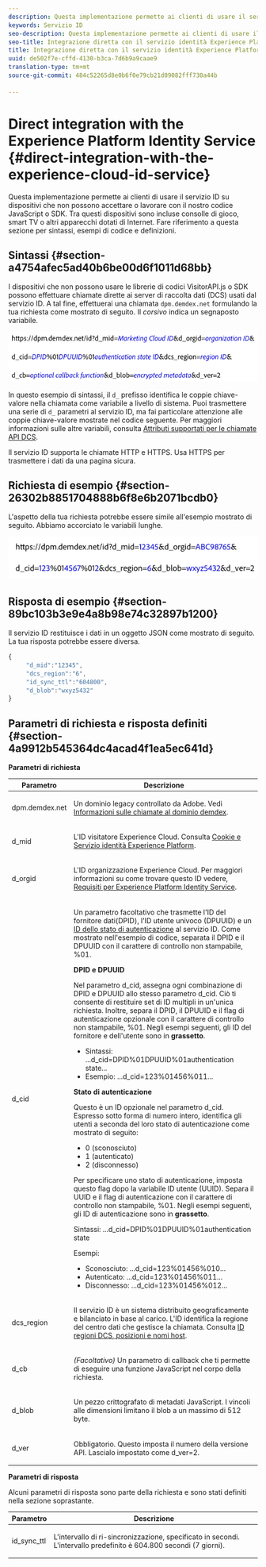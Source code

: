 ```yaml
---
description: Questa implementazione permette ai clienti di usare il servizio ID su dispositivi che non possono accettare o lavorare con il nostro codice JavaScript o SDK. Tra questi dispositivi sono incluse consolle di gioco, smart TV o altri apparecchi dotati di Internet. Fare riferimento a questa sezione per sintassi, esempi di codice e definizioni.
keywords: Servizio ID
seo-description: Questa implementazione permette ai clienti di usare il servizio ID su dispositivi che non possono accettare o lavorare con il nostro codice JavaScript o SDK. Tra questi dispositivi sono incluse consolle di gioco, smart TV o altri apparecchi dotati di Internet. Fare riferimento a questa sezione per sintassi, esempi di codice e definizioni.
seo-title: Integrazione diretta con il servizio identità Experience Platform
title: Integrazione diretta con il servizio identità Experience Platform
uuid: de502f7e-cffd-4130-b3ca-7d6b9a9caae9
translation-type: tm+mt
source-git-commit: 484c52265d8e0b6f0e79cb21d09082fff730a44b

---
```



# Direct integration with the Experience Platform Identity Service {#direct-integration-with-the-experience-cloud-id-service}

Questa implementazione permette ai clienti di usare il servizio ID su dispositivi che non possono accettare o lavorare con il nostro codice JavaScript o SDK. Tra questi dispositivi sono incluse consolle di gioco, smart TV o altri apparecchi dotati di Internet. Fare riferimento a questa sezione per sintassi, esempi di codice e definizioni.

## Sintassi {#section-a4754afec5ad40b6be00d6f1011d68bb}

I dispositivi che non possono usare le librerie di codici VisitorAPI.js o SDK possono effettuare chiamate dirette ai server di raccolta dati (DCS) usati dal servizio ID. A tal fine, effettuerai una chiamata `dpm.demdex.net` formulando la tua richiesta come mostrato di seguito. Il *corsivo* indica un segnaposto variabile.

![](assets/directSyntax.png)

In questo esempio di sintassi, il `d_` prefisso identifica le coppie chiave-valore nella chiamata come variabile a livello di sistema. Puoi trasmettere una serie di `d_` parametri al servizio ID, ma fai particolare attenzione alle coppie chiave-valore mostrate nel codice seguente. Per maggiori informazioni sulle altre variabili, consulta [Attributi supportati per le chiamate API DCS](https://marketing.adobe.com/resources/help/en_US/aam/dcs-keys.html).

Il servizio ID supporta le chiamate HTTP e HTTPS. Usa HTTPS per trasmettere i dati da una pagina sicura.

## Richiesta di esempio {#section-26302b8851704888b6f8e6b2071bcdb0}

L&#39;aspetto della tua richiesta potrebbe essere simile all&#39;esempio mostrato di seguito. Abbiamo accorciato le variabili lunghe.

![](assets/directExample.png)

## Risposta di esempio {#section-89bc103b3e9e4a8b98e74c32897b1200}

Il servizio ID restituisce i dati in un oggetto JSON come mostrato di seguito. La tua risposta potrebbe essere diversa.

```js
{
     "d_mid":"12345",
     "dcs_region":"6",
     "id_sync_ttl":"604800",
     "d_blob":"wxyz5432"
}
```

## Parametri di richiesta e risposta definiti {#section-4a9912b545364dc4acad4f1ea5ec641d}

**Parametri di richiesta**

<table id="table_C8FFA89AB74E4E31A6926CDE5CD54217"> 
 <thead> 
  <tr> 
   <th colname="col1" class="entry"> Parametro </th> 
   <th colname="col2" class="entry"> Descrizione </th> 
  </tr> 
 </thead>
 <tbody> 
  <tr> 
   <td colname="col1"> <p> <span class="codeph"> dpm.demdex.net</span> </p> </td> 
   <td colname="col2"> <p>Un dominio legacy controllato da <span class="keyword">Adobe</span>. Vedi <a href="https://marketing.adobe.com/resources/help/en_US/aam/demdex-calls.html" format="https" scope="external">Informazioni sulle chiamate al dominio demdex</a>. </p> </td> 
  </tr> 
  <tr> 
   <td colname="col1"> <p> <span class="codeph"> d_mid</span> </p> </td> 
   <td colname="col2"> <p>L'ID visitatore Experience Cloud. Consulta <a href="../introduction/cookies.md" format="dita" scope="local"> Cookie e Servizio identità Experience Platform</a>. </p> </td> 
  </tr> 
  <tr> 
   <td colname="col1"> <p> <span class="codeph"> d_orgid</span> </p> </td> 
   <td colname="col2"> <p>L'ID organizzazione Experience Cloud. Per maggiori informazioni su come trovare questo ID vedere, <a href="../reference/requirements.md" format="dita" scope="local"> Requisiti per Experience Platform Identity Service</a>. </p> </td> 
  </tr> 
  <tr> 
   <td colname="col1"> <p> <span class="codeph"> d_cid</span> </p> </td> 
   <td colname="col2"> <p>Un parametro facoltativo che trasmette l'ID del fornitore dati(DPID), l'ID utente univoco (DPUUID) e un <a href="../reference/authenticated-state.md" format="dita" scope="local">ID dello stato di autenticazione</a> al servizio ID. Come mostrato nell'esempio di codice, separata il DPID e il DPUUID con il carattere di controllo non stampabile, <span class="codeph">%01</span>. </p> <p> <b>DPID e DPUUID</b> </p> <p>Nel parametro <span class="codeph">d_cid</span>, assegna ogni combinazione di DPID e DPUUID allo stesso parametro <span class="codeph">d_cid</span>. Ciò ti consente di restituire set di ID multipli in un'unica richiesta. Inoltre, separa il DPID, il DPUUID e il flag di autenticazione opzionale con il carattere di controllo non stampabile, <span class="codeph">%01</span>. Negli esempi seguenti, gli ID del fornitore e dell'utente sono in <b>grassetto</b>. </p> 
    <ul id="ul_2E19D837296B40E9ACD096495CF711C5"> 
     <li id="li_5B94B057654440B99B989BA60E4ED053">Sintassi: <span class="codeph">...d_cid=DPID%01DPUUID%01authentication state...</span> </li> 
     <li id="li_B07833EF51D54F088574B7B7F9FB841A">Esempio: <span class="codeph">...d_cid=123%01456%011...</span> </li> 
    </ul> <p> <b>Stato di autenticazione</b> </p> <p>Questo è un ID opzionale nel parametro <span class="codeph">d_cid</span>. Espresso sotto forma di numero intero, identifica gli utenti a seconda del loro stato di autenticazione come mostrato di seguito: </p> 
    <ul id="ul_E2B36922B11C4AA2A9016B6E2DC9EDAA"> 
     <li id="li_31C018E3F9514B938C73EF40C436715F"> <span class="codeph"> 0</span> (sconosciuto) </li> 
     <li id="li_1F125C3879324C2F8EF4613C0ECB5F02"> <span class="codeph"> 1</span> (autenticato) </li> 
     <li id="li_EF6792D0115D407485079D5D7480D965"> <span class="codeph"> 2</span> (disconnesso) </li> 
    </ul> <p>Per specificare uno stato di autenticazione, imposta questo flag dopo la variabile ID utente (UUID). Separa il UUID e il flag di autenticazione con il carattere di controllo non stampabile, <span class="codeph">%01</span>. Negli esempi seguenti, gli ID di autenticazione sono in <b>grassetto</b>. </p> <p>Sintassi: <span class="codeph">...d_cid=DPID%01DPUUID%01authentication state</span> </p> <p>Esempi: </p> 
    <ul id="ul_4C1054CE860A4D9C8DD85C2A8020C47F"> 
     <li id="li_AD4000BF3E0146C0BD37B1EC513EC314">Sconosciuto: <span class="codeph">...d_cid=123%01456%010...</span> </li> 
     <li id="li_B037D424AADA4D41BF29381A9602AE61">Autenticato: <span class="codeph">...d_cid=123%01456%011...</span> </li> 
     <li id="li_0410FCB9E60D4DD08E7898D814E1C3C9">Disconnesso: <span class="codeph">...d_cid=123%01456%012...</span> </li> 
    </ul> </td> 
  </tr> 
  <tr> 
   <td colname="col1"> <p> <span class="codeph"> dcs_region</span> </p> </td> 
   <td colname="col2"> <p>Il servizio ID è un sistema distribuito geograficamente e bilanciato in base al carico. L'ID identifica la regione del centro dati che gestisce la chiamata. Consulta <a href="https://marketing.adobe.com/resources/help/en_US/aam/dcs-regions.html" format="https" scope="external">ID regioni DCS, posizioni e nomi host</a>. </p> </td> 
  </tr> 
  <tr> 
   <td colname="col1"> <p> <span class="codeph"> d_cb</span> </p> </td> 
   <td colname="col2"> <p> <i>(Facoltativo)</i> Un parametro di callback che ti permette di eseguire una funzione JavaScript nel corpo della richiesta. </p> </td> 
  </tr> 
  <tr> 
   <td colname="col1"> <p> <span class="codeph"> d_blob</span> </p> </td> 
   <td colname="col2"> <p>Un pezzo crittografato di metadati JavaScript. I vincoli alle dimensioni limitano il blob a un massimo di 512 byte. </p> </td> 
  </tr> 
  <tr> 
   <td colname="col1"> <p> <span class="codeph"> d_ver</span> </p> </td> 
   <td colname="col2"> <p>Obbligatorio. Questo imposta il numero della versione API. Lascialo impostato come <span class="codeph">d_ver=2</span>. </p> </td> 
  </tr> 
 </tbody> 
</table>

**Parametri di risposta**

Alcuni parametri di risposta sono parte della richiesta e sono stati definiti nella sezione soprastante.

<table id="table_58D0E8876DDC4A81B1F24F845E87EC18"> 
 <thead> 
  <tr> 
   <th colname="col1" class="entry"> Parametro </th> 
   <th colname="col2" class="entry"> Descrizione </th> 
  </tr> 
 </thead>
 <tbody> 
  <tr> 
   <td colname="col1"> <p> <span class="codeph"> id_sync_ttl</span> </p> </td> 
   <td colname="col2"> <p>L'intervallo di ri-sincronizzazione, specificato in secondi. L'intervallo predefinito è 604.800 secondi (7 giorni). </p> </td> 
  </tr> 
 </tbody> 
</table>

